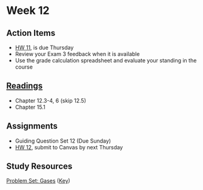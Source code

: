 # Week 12

## Action Items
* [HW 11](https://genchem.science.psu.edu/homework-11-wc), is due Thursday
* Review your Exam 3 feedback when it is available
* Use the grade calculation spreadsheet and evaluate your standing in the course


## [Readings](https://genchem.science.psu.edu)
* Chapter 12.3-4, 6 (skip 12.5)
* Chapter 15.1


## Assignments

- Guiding Question Set 12 (Due Sunday)
- [HW 12](https://genchem.science.psu.edu/homework-12-wc), submit to Canvas by next Thursday


## Study Resources
[Problem Set: Gases](https://media.ed.science.psu.edu/sites/media/ed/files/documents/problemset20_gases.pdf) ([Key](https://media.ed.science.psu.edu/sites/media/ed/files/documents/problemset20_gaseskey.pdf))


